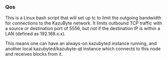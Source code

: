 ### Qos ###

This is a Linux bash script that will set up tc to limit the outgoing bandwidth for connections to the KazuByte network. It limits outbound TCP traffic with a source or destination port of 5556, but not if the destination IP is within a LAN (defined as 192.168.x.x).

This means one can have an always-on kazubyted instance running, and another local kazubyted/kazubyte-qt instance which connects to this node and receives blocks from it.
